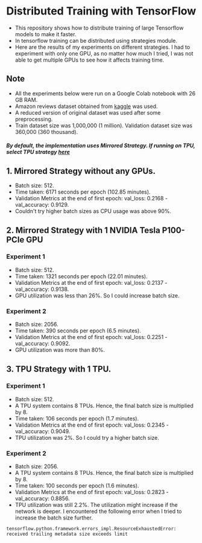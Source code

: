# Distributed Training with TensorFlow

- This repository shows how to distribute training of large Tensorflow models to make it faster.
- In tensorflow training can be distributed using strategies module.
- Here are the results of my experiments on different strategies. I had to experiment with only one GPU, as no matter 
how much I tried, I was not able to get multiple GPUs to see how it affects training time.

## Note
- All the experiments below were run on a Google Colab notebook with 26 GB RAM.
- Amazon reviews dataset obtained from [kaggle](https://www.kaggle.com/bittlingmayer/amazonreviews) was used.
- A reduced version of original dataset was used after some preprocessing. 
- Train dataset size was 1,000,000 (1 million). Validation dataset size was 360,000 (360 thousand).

##### By default, the implementation uses Mirrored Strategy. If running on TPU, select TPU strategy [here](https://github.com/Subrahmanyajoshi/Distributed-Training-with-TensorFlow/blob/main/trainer/task.py#L114)

## 1. Mirrored Strategy without any GPUs.
 - Batch size: 512.
 - Time taken: 6171 seconds per epoch (102.85 minutes).
 - Validation Metrics at the end of first epoch: val_loss: 0.2168 - val_accuracy: 0.9129.
 - Couldn't try higher batch sizes as CPU usage was above 90%.
 
## 2. Mirrored Strategy with 1 NVIDIA Tesla P100-PCIe GPU
### Experiment 1
- Batch size: 512.
- Time taken: 1321 seconds per epoch (22.01 minutes).
- Validation Metrics at the end of first epoch: val_loss: 0.2137 - val_accuracy: 0.9138.
- GPU utilization was less than 26%. So I could increase batch size.

### Experiment 2
- Batch size: 2056.
- Time taken: 390 seconds per epoch (6.5 minutes).
- Validation Metrics at the end of first epoch: val_loss: 0.2251 - val_accuracy: 0.9092.
- GPU utilization was more than 80%.


## 3. TPU Strategy with 1 TPU.
### Experiment 1
- Batch size: 512.
- A TPU system contains 8 TPUs. Hence, the final batch size is multiplied by 8.
- Time taken: 106 seconds per epoch (1.7 minutes).
- Validation Metrics at the end of first epoch: val_loss: 0.2345 - val_accuracy: 0.9049.
- TPU utilization was 2%. So I could try a higher batch size.

### Experiment 2
- Batch size: 2056.
- A TPU system contains 8 TPUs. Hence, the final batch size is multiplied by 8.
- Time taken: 100 seconds per epoch (1.6 minutes).
- Validation Metrics at the end of first epoch: val_loss: 0.2823 - val_accuracy: 0.8856.
- TPU utilization was still 2.2%. The utilization might increase if the network is deeper. I encountered the following 
error when I tried to increase the batch size further.
```text
tensorflow.python.framework.errors_impl.ResourceExhaustedError: received trailing metadata size exceeds limit
```




